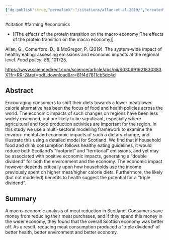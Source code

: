 ```yaml
---
{"dg-publish":true,"permalink":"/citations/allan-et-al-2019/","created":"2023-11-01T14:31:46.000+00:00","updated":"2025-10-10T23:54:24.590+01:00"}
---
```


#citation #farming #economics 

- [[The effects of the protein transition on the macro economy\|The effects of the protein transition on the macro economy]]

Allan, G., Comerford, D., & McGregor, P. (2019). The system-wide impact of healthy eating: assessing emissions and economic impacts at the regional level. _Food policy_, _86_, 101725.

https://www.sciencedirect.com/science/article/abs/pii/S030691921830383X?fr=RR-2&ref=pdf_download&rr=81f4d7811cb5dc4d
## Abstract
Encouraging consumers to shift their diets towards a lower meat/lower calorie alternative has been the focus of food and health policies across the world. The economic impacts of such changes on regions have been less
widely examined, but are likely to be significant, especially where agricultural and food production activities are important for the region. In this study we use a multi-sectoral modelling framework to examine the environ-
mental and economic impacts of such a dietary change, and illustrate this using a detailed model for Scotland. We find that if household food and drink consumption follows healthy eating guidelines, it would reduce both Scotland’s “footprint” and “territorial” emissions, and yet may be associated with positive economic impacts, generating a “double dividend” for both the environment and the economy. The economic impact however depends critically upon how households use the income previously spent on higher meat/higher calorie diets. Furthermore, the likely (but not modelled) benefits to health suggest the potential for a “triple dividend”.

## Summary
A macro-economic analysis of meat reduction in Scotland. Consumers save money from reducing their meat purchases, and if they spend this money in the wider economy, they found that the overall Scottish economy was better off. As a result, reducing meat consumption produced a 'triple dividend' of better health, better environment and better economy.